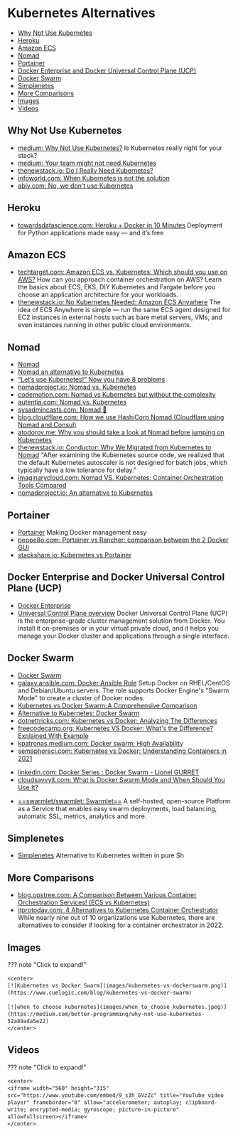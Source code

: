 # Kubernetes Alternatives
- [Why Not Use Kubernetes](#why-not-use-kubernetes)
- [Heroku](#heroku)
- [Amazon ECS](#amazon-ecs)
- [Nomad](#nomad)
- [Portainer](#portainer)
- [Docker Enterprise and Docker Universal Control Plane (UCP)](#docker-enterprise-and-docker-universal-control-plane-ucp)
- [Docker Swarm](#docker-swarm)
- [Simplenetes](#simplenetes)
- [More Comparisons](#more-comparisons)
- [Images](#images)
- [Videos](#videos)

## Why Not Use Kubernetes
- [medium: Why Not Use Kubernetes?](https://medium.com/better-programming/why-not-use-kubernetes-52a89ada5e22) Is Kubernetes really right for your stack?
- [medium: Your team might not need Kubernetes](https://medium.com/faun/your-team-might-not-need-kubernetes-57240e8d554a)
- [thenewstack.io: Do I Really Need Kubernetes?](https://thenewstack.io/do-i-really-need-kubernetes/)
- [infoworld.com: When Kubernetes is not the solution](https://www.infoworld.com/article/3604652/when-kubernetes-is-not-the-solution.html)
- [ably.com: No, we don’t use Kubernetes](https://ably.com/blog/no-we-dont-use-kubernetes)

## Heroku
- [towardsdatascience.com: Heroku + Docker in 10 Minutes](https://towardsdatascience.com/heroku-docker-in-10-minutes-f4329c4fd72f) Deployment for Python applications made easy — and it’s free

## Amazon ECS
- [techtarget.com: Amazon ECS vs. Kubernetes: Which should you use on AWS?](https://searchcloudcomputing.techtarget.com/answer/Amazon-ECS-vs-Kubernetes-Which-should-you-use-on-AWS) How can you approach container orchestration on AWS? Learn the basics about ECS, EKS, DIY Kubernetes and Fargate before you choose an application architecture for your workloads.
- [thenewstack.io: No Kubernetes Needed: Amazon ECS Anywhere](https://thenewstack.io/no-kubernetes-needed-amazon-ecs-anywhere/) The idea of ECS Anywhere is simple — run the same ECS agent designed for EC2 instances in external hosts such as bare metal servers, VMs, and even instances running in other public cloud environments.

## Nomad
* [Nomad](https://nomadproject.io/)
* [Nomad an alternative to Kubernetes](https://blog.nobugware.com/post/2019/nomad_an_alternative_to_kubernetes/)
* [“Let’s use Kubernetes!” Now you have 8 problems](https://pythonspeed.com/articles/dont-need-kubernetes/)
* [nomadproject.io: Nomad vs. Kubernetes](https://www.nomadproject.io/intro/vs/kubernetes/)
* [codemotion.com: Nomad vs Kubernetes but without the complexity](https://www.codemotion.com/magazine/dev-hub/backend-dev/nomad-kubernetes-but-without-the-complexity/)
* [autentia.com: Nomad vs. Kubernetes](https://www.autentia.com/2018/09/20/nomad-vs-kubernetes/)
* [sysadmincasts.com: Nomad 🌟](https://sysadmincasts.com/episodes/74-nomad)
* [blog.cloudflare.com: How we use HashiCorp Nomad (Cloudflare using Nomad and Consul)](https://blog.cloudflare.com/how-we-use-hashicorp-nomad/)
* [atodorov.me: Why you should take a look at Nomad before jumping on Kubernetes](https://atodorov.me/2021/02/27/why-you-should-take-a-look-at-nomad-before-jumping-on-kubernetes)
* [thenewstack.io: Conductor: Why We Migrated from Kubernetes to Nomad](https://thenewstack.io/conductor-why-we-migrated-from-kubernetes-to-nomad/) "After examining the Kubernetes source code, we realized that the default Kubernetes autoscaler is not designed for batch jobs, which typically have a low tolerance for delay." 
* [imaginarycloud.com: Nomad VS. Kubernetes: Container Orchestration Tools Compared](https://www.imaginarycloud.com/blog/nomad-vs-kubernetes/)
* [nomadproject.io: An alternative to Kubernetes](https://www.nomadproject.io/docs/nomad-vs-kubernetes/alternative)

## Portainer
* [Portainer](https://www.portainer.io/) Making Docker management easy
* [peppe8o.com: Portainer vs Rancher: comparison between the 2 Docker GUI](https://peppe8o.com/portainer-vs-rancher-comparison-between-the-2-docker-gui/)
* [stackshare.io: Kubernetes vs Portainer](https://stackshare.io/stackups/kubernetes-vs-portainer)

## Docker Enterprise and Docker Universal Control Plane (UCP)
* [Docker Enterprise](https://docs.docker.com/ee/)
* [Universal Control Plane overview](https://docs.docker.com/ee/ucp/) Docker Universal Control Plane (UCP) is the enterprise-grade cluster management solution from Docker. You install it on-premises or in your virtual private cloud, and it helps you manage your Docker cluster and applications through a single interface.

## Docker Swarm
* [Docker Swarm](https://docs.docker.com/engine/swarm/)
* [galaxy.ansible.com: Docker Ansible Role](https://galaxy.ansible.com/atosatto/docker-swarm) Setup Docker on RHEL/CentOS and Debian/Ubuntu servers. The role supports Docker Engine's "Swarm Mode" to create a cluster of Docker nodes.
* [Kubernetes vs Docker Swarm: A Comprehensive Comparison](https://www.cuelogic.com/blog/kubernetes-vs-docker-swarm)
* [Alternative to Kubernetes: Docker Swarm](https://www.linkedin.com/pulse/alternative-kubernetes-docker-swarm-marcel-koert/)
* [dotnettricks.com: Kubernetes vs Docker: Analyzing The Differences](https://www.dotnettricks.com/learn/docker/kubernetes-vs-docker-analyzing-the-differences)
* [freecodecamp.org: Kubernetes VS Docker: What's the Difference? Explained With Example](https://www.freecodecamp.org/news/kubernetes-vs-docker-whats-the-difference-explained-with-examples/)
* [kpatronas.medium.com: Docker swarm: High Availability](https://kpatronas.medium.com/docker-swarm-high-availability-36ea7ee7f9e8)
* [semaphoreci.com: Kubernetes vs Docker: Understanding Containers in 2021](https://semaphoreci.com/blog/kubernetes-vs-docker)
- [linkedin.com: Docker Series : Docker Swarm - Lionel GURRET](https://www.linkedin.com/pulse/docker-series-swarm-lionel-gurret/)
- [cloudsavvyit.com: What is Docker Swarm Mode and When Should You Use It?](https://www.cloudsavvyit.com/13049/what-is-docker-swarm-mode-and-when-should-you-use-it/)
* [==swarmlet/swarmlet: Swarmlet==](https://github.com/swarmlet/swarmlet) A self-hosted, open-source Platform as a Service that enables easy swarm deployments, load balancing, automatic SSL, metrics, analytics and more.

## Simplenetes
* [Simplenetes](https://github.com/simplenetes-io/simplenetes) Alternative to Kubernetes written in pure Sh

## More Comparisons
- [blog.opstree.com: A Comparison Between Various Container Orchestration Services! (ECS vs Kubernetes)](https://blog.opstree.com/2021/06/21/a-comparison-between-various-container-orchestration-services-ecs-vs-kubernetes/)
- [itprotoday.com: 4 Alternatives to Kubernetes Container Orchestrator](https://www.itprotoday.com/hybrid-cloud-and-multicloud/4-alternatives-kubernetes-container-orchestrator) While nearly nine out of 10 organizations use Kubernetes, there are alternatives to consider if looking for a container orchestrator in 2022.

## Images
??? note "Click to expand!"

    <center>
    [![Kubernetes vs Docker Swarm](images/kubernetes-vs-dockerswarm.png)](https://www.cuelogic.com/blog/kubernetes-vs-docker-swarm)

    [![when to choose kubernetes](images/when_to_choose_kubernetes.jpeg)](https://medium.com/better-programming/why-not-use-kubernetes-52a89ada5e22)
    </center>

## Videos
??? note "Click to expand!"

    <center>
    <iframe width="560" height="315" src="https://www.youtube.com/embed/9_s3h_GVzZc" title="YouTube video player" frameborder="0" allow="accelerometer; autoplay; clipboard-write; encrypted-media; gyroscope; picture-in-picture" allowfullscreen></iframe>
    </center>




